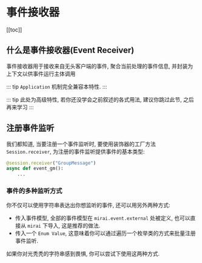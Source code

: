 # 事件接收器

[[toc]]

## 什么是事件接收器(Event Receiver)
事件接收器用于接收来自无头客户端的事件, 聚合当前处理的事件信息, 并封装为上下文以供事件运行主体调用

::: tip
`Application` 机制完全兼容本特性.
:::

::: tip
此处为高级特性, 若你还没学会之前叙述的各式用法,
建议你跳过此节, 之后再来学习
:::

## 注册事件监听
我们都知道, 当要注册一个事件监听时, 要使用装饰器的工厂方法 `Session.receiver`,
为注册的事件监听提供事件的基本类型:

``` python
@session.receiver("GroupMessage")
async def event_gm():
    ...
```

### 事件的多种监听方式
你不仅可以使用字符串表达出你想监听的事件, 还可以用另外两种方式:
 - 传入事件模型, 全部的事件模型在 `mirai.event.external` 处被定义, 也可以直接从 `mirai` 下导入, 这是推荐的做法.
 - 传入一个 `Enum Value`, 这意味着你可以通过遍历一个枚举类的方式来批量注册事件监听.

如果你对光秃秃的字符串感到畏惧, 你可以尝试下使用这两种方式.
